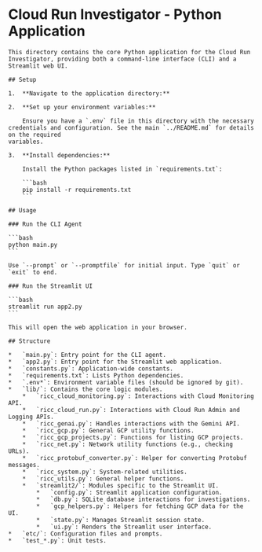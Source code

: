 # Cloud Run Investigator - Python Application

    This directory contains the core Python application for the Cloud Run Investigator, providing both a command-line interface (CLI) and a Streamlit web UI.

    ## Setup

    1.  **Navigate to the application directory:**

    2.  **Set up your environment variables:**

        Ensure you have a `.env` file in this directory with the necessary credentials and configuration. See the main `../README.md` for details on the required
    variables.

    3.  **Install dependencies:**

        Install the Python packages listed in `requirements.txt`:

        ```bash
        pip install -r requirements.txt
        ```

    ## Usage

    ### Run the CLI Agent

    ```bash
    python main.py
    ```

    Use `--prompt` or `--promptfile` for initial input. Type `quit` or `exit` to end.

    ### Run the Streamlit UI

    ```bash
    streamlit run app2.py
    ```

    This will open the web application in your browser.

    ## Structure

    *   `main.py`: Entry point for the CLI agent.
    *   `app2.py`: Entry point for the Streamlit web application.
    *   `constants.py`: Application-wide constants.
    *   `requirements.txt`: Lists Python dependencies.
    *   `.env*`: Environment variable files (should be ignored by git).
    *   `lib/`: Contains the core logic modules.
        *   `ricc_cloud_monitoring.py`: Interactions with Cloud Monitoring API.
        *   `ricc_cloud_run.py`: Interactions with Cloud Run Admin and Logging APIs.
        *   `ricc_genai.py`: Handles interactions with the Gemini API.
        *   `ricc_gcp.py`: General GCP utility functions.
        *   `ricc_gcp_projects.py`: Functions for listing GCP projects.
        *   `ricc_net.py`: Network utility functions (e.g., checking URLs).
        *   `ricc_protobuf_converter.py`: Helper for converting Protobuf messages.
        *   `ricc_system.py`: System-related utilities.
        *   `ricc_utils.py`: General helper functions.
        *   `streamlit2/`: Modules specific to the Streamlit UI.
            *   `config.py`: Streamlit application configuration.
            *   `db.py`: SQLite database interactions for investigations.
            *   `gcp_helpers.py`: Helpers for fetching GCP data for the UI.
            *   `state.py`: Manages Streamlit session state.
            *   `ui.py`: Renders the Streamlit user interface.
    *   `etc/`: Configuration files and prompts.
    *   `test_*.py`: Unit tests.
